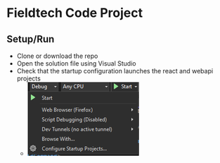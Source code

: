 # Fieldtech Code Project

## Setup/Run
- Clone or download the repo
- Open the solution file using Visual Studio
- Check that the startup configuration launches the react and webapi projects
    - ![test](screenshots/startup-config.png)

